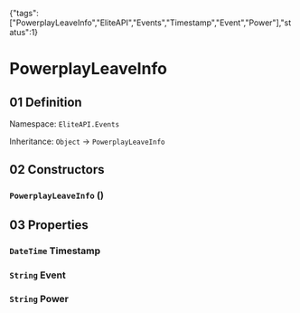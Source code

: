 {"tags":["PowerplayLeaveInfo","EliteAPI","Events","Timestamp","Event","Power"],"status":1}

# PowerplayLeaveInfo

## 01 Definition

Namespace: `EliteAPI.Events`

Inheritance: `Object` → `PowerplayLeaveInfo`

## 02 Constructors

### `PowerplayLeaveInfo` ()

## 03 Properties

### `DateTime` Timestamp

### `String` Event

### `String` Power

